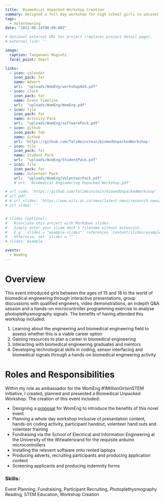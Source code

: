 ```yaml
---
title:  Biomedical Unpacked Workshop Creation
summary: Designed a full day workshop for high school girls to uncover the field of biomedical engineering.
tags:
  - Volenteering
date: "2022-08-14T00:00:00Z"

# Optional external URL for project (replaces project detail page).
# external_link: ''

image:
  caption: Tanganani Mugivhi 
  focal_point: Smart

links:
  - icon: calendar
    icon_pack: far
    name: Advert
    url:  "uploads/WomEng/workshopAdd.pdf"
  - icon: clock
    icon_pack: far
    name: Event Timeline
    url:  "uploads/WomEng/WomEng.pdf"
  - icon: file
    icon_pack: far
    name: Activity Pack
    url:  "uploads/WomEng/softwarePack.pdf"
  - icon: github
    icon_pack: fab
    name: Github
    url: 'https://github.com/TaliWeinstein/biomedUnpackedWorkshop'
  - icon: file
    icon_pack: far
    name: Student Pack
    url:  "uploads/WomEng/StudentPack.pdf"
  - icon: file
    icon_pack: far
    name: Volenteer Pack
    url:  "uploads/WomEng/VolenteerPack.pdf"
    # url: 'Biomedical Engineering Unpacked Workshop.pdf'

# url_code: 'https://github.com/TaliWeinstein/biomedUnpackedWorkshop'
# url_pdf: 
# # url_slides: 'https://www.wits.ac.za/news/latest-news/research-news/2021/2021-11/eie-open-day-2021.html'
# url_video: ''


# Slides (optional).
#   Associate this project with Markdown slides.
#   Simply enter your slide deck's filename without extension.
#   E.g. `slides = "example-slides"` references `content/slides/example-slides.md`.
#   Otherwise, set `slides = ""`.
# slides: example

events:
  - WomEng
---
```


# Overview
This event introduced girls between the ages of 15 and 18 to the world of biomedical engineering through interactive presentations, group discussions with qualified engineers, video demonstrations, an indepth Q&A session and a hands-on microcontroller programming exercise to analyse photoplethysmography signals. The benefits of having attended this workshop included: <br/> 
1. Learning about the engineering and biomedical engineering field to assess whether
this is a viable career option <br/> 
2. Gaining resources to plan a career in biomedical engineering <br/> 
3. Interacting with biomedical engineering graduates and mentors <br/> 
4. Developing technological skills in coding, sensor interfacing and biomedical signals
through a hands-on biomedical engineering activity

# Roles and Responsibilities

Within my role as ambassador for the WomEng #1MillionGirlsinSTEM initiative, I created, planned and presented a Biomedical Unpacked Workshop. The creation of this event included:
- Designing a [proposal](uploads/WomEng/proposal.pdf) for WomEng to introduce the benefits of this novel event
- Planning a whole day workshop inclusive of presentation content, hands-on coding activity, participant handout, volenteer hand outs and volenteer training 
- Fundraising via the School of Electrical and Information Engineering at the University of the Witwatersrand for the requisite arduino microcontrollers 
- Installing the relevent software onto rented laptops
- Producing adverts, recruiting participants and producing application content
- Screening applicants and producing indemnity forms 


### Skills: 
Event Planning, Fundraising, Participant Recruiting, Photoplethysmography Reading, STEM Education, Workshop Creation